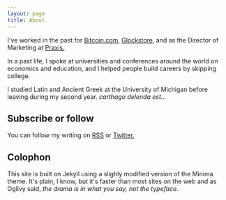 ```yaml
---
layout: page
title: About
---
```


I've worked in the past for [Bitcoin.com](https://bitcoin.com), [Glockstore,](https://glockstore) and as the Director of Marketing at [Praxis.](https://discoverpraxis.com) 

In a past life, I spoke at universities and conferences around the world on economics and education, and I helped people build careers by skipping college.

I studied Latin and Ancient Greek at the University of Michigan before leaving during my second year. *carthago delenda est...*

## Subscribe or follow

You can follow my writing on [RSS](/feed.xml) or [Twitter.](https://twitter.com/derykmakgill)

## Colophon

This site is built on Jekyll using a slighly modified version of the Minima theme. It's plain, I know, but it's faster than most sites on the web and as Ogilvy said, *the drama is in what you say, not the typeface.*
